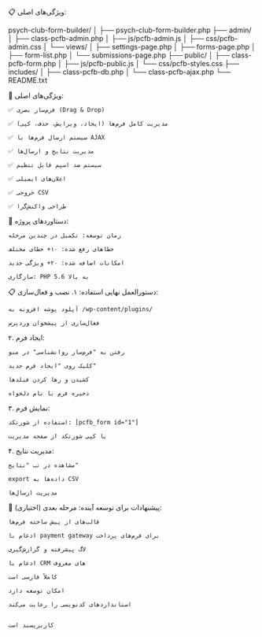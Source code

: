 📋 ویژگی‌های اصلی:

psych-club-form-builder/
│
├── psych-club-form-builder.php
├── admin/
│   ├── class-pcfb-admin.php
│   ├── js/pcfb-admin.js
│   ├── css/pcfb-admin.css
│   └── views/
│       ├── settings-page.php
│       ├── forms-page.php
│       ├── form-list.php
│       └── submissions-page.php
├── public/
│   ├── class-pcfb-form.php
│   ├── js/pcfb-public.js
│   └── css/pcfb-styles.css
├── includes/
│   ├── class-pcfb-db.php
│   └── class-pcfb-ajax.php
└── README.txt

🌟 ویژگی‌های اصلی:

    ✅ فرم‌ساز بصری (Drag & Drop)

    ✅ مدیریت کامل فرم‌ها (ایجاد، ویرایش، حذف، کپی)

    ✅ سیستم ارسال فرم‌ها با AJAX

    ✅ مدیریت نتایج و ارسال‌ها

    ✅ سیستم ضد اسپم قابل تنظیم

    ✅ اعلان‌های ایمیلی

    ✅ خروجی CSV

    ✅ طراحی واکنش‌گرا

🚀 دستاوردهای پروژه:

    زمان توسعه: تکمیل در چندین مرحله

    خطاهای رفع شده: ۱۰+ خطای مختلف

    امکانات اضافه شده: ۲۰+ ویژگی جدید

    سازگاری: PHP 5.6 به بالا

📋 دستورالعمل نهایی استفاده:
۱. نصب و فعال‌سازی:

    آپلود پوشه افزونه به /wp-content/plugins/

    فعال‌سازی از پیشخوان وردپرس

۲. ایجاد فرم:

    رفتن به "فرم‌ساز روانشناسی" در منو

    کلیک روی "ایجاد فرم جدید"

    کشیدن و رها کردن فیلدها

    ذخیره فرم با نام دلخواه

۳. نمایش فرم:

    استفاده از شورتکد: [pcfb_form id="1"]

    یا کپی شورتکد از صفحه مدیریت

۴. مدیریت نتایج:

    مشاهده در تب "نتایج"

    export داده‌ها به CSV

    مدیریت ارسال‌ها

🎯 پیشنهادات برای توسعه آینده:
مرحله بعدی (اختیاری):

    قالب‌های از پیش ساخته فرم‌ها

    ادغام با payment gateway برای فرم‌های پرداخت

    لاگ پیشرفته و گزارش‌گیری

    ادغام با CRM های معروف

    کاملاً فارسی است

    امکان توسعه دارد

    استانداردهای کدنویسی را رعایت می‌کند


    کاربرپسند است

